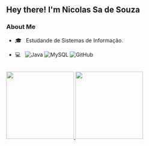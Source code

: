 <h2> Hey there! I'm Nicolas Sa de Souza</h2>

<h3>About Me </h3>

- 🎓 &nbsp; Estudande de Sistemas de Informação.

- 💻 &nbsp;
  ![Java](https://img.shields.io/badge/-Java-333333?style=flat&logo=Java&logoColor=007396)
  ![MySQL](https://img.shields.io/badge/-MySQL-333333?style=flat&logo=mysql)
  ![GitHub](https://img.shields.io/badge/-GitHub-333333?style=flat&logo=github)

<br/>

<a href="https://github.com/nsds26">
  <img height="180em" src="https://github-readme-stats.vercel.app/api?username=nsds26&theme=dark&show_icons=true" />
  <img height="180em" src="https://github-readme-stats.vercel.app/api/top-langs/?username=nsds26&theme=dark&layout=compact" />
</a>

<br/>
